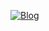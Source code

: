 <a href="#" target="_blank"> <img src="https://img.shields.io/badge/Blog-JollyLiu-%23333?style=for-the-badge" alt="Blog" /> </a>